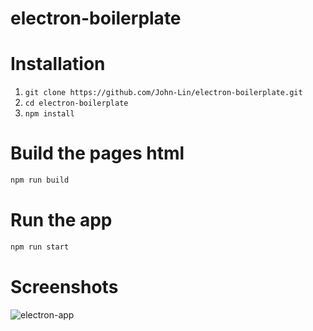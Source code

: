 # electron-boilerplate

# Installation

1. `git clone https://github.com/John-Lin/electron-boilerplate.git`
2. `cd electron-boilerplate`
3. `npm install`

# Build the pages html

```sh
npm run build
```

# Run the app
```sh
npm run start
```

# Screenshots
![electron-app](https://rawgit.com/John-Lin/electron-boilerplate/master/screenshots/electron.png)
